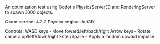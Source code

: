 An optimization test using Godot's PhysicsServer3D and RenderingServer to spawn 3000 objects.

Godot version: 4.2.2
Physics engine: Jolt3D

Controls:
WASD keys - Move foward/left/back/right
Arrow keys - Rotate camera up/left/down/right
Enter/Space - Apply a random upward impulse 
